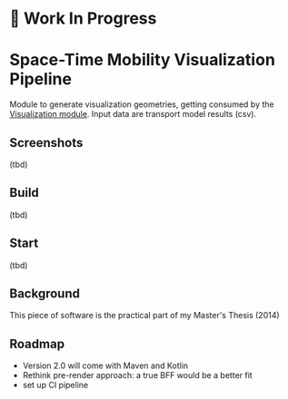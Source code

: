# :construction_worker: Work In Progress

# Space-Time Mobility Visualization Pipeline

Module to generate visualization geometries, getting consumed by the [Visualization module](https://github.com/teeschke/space-time-mobility-vis). Input data are transport model results (csv).

## Screenshots

(tbd)

## Build

(tbd)

## Start

(tbd)

## Background

This piece of software is the practical part of my Master's Thesis (2014)

## Roadmap

- Version 2.0 will come with Maven and Kotlin
- Rethink pre-render approach: a true BFF would be a better fit
- set up CI pipeline


